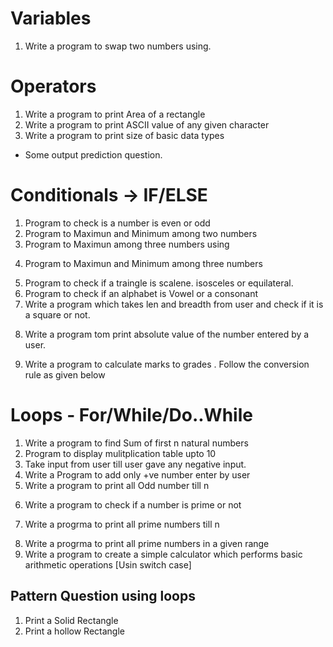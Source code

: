 # Variables
1. Write a program to swap two numbers using.
# Operators
<!-- -> Have to preactice them  -->
1. Write a program to print Area of a rectangle
2. Write a program to print ASCII value of any given character
3. Write a program to print size of basic data types
* Some output prediction question. 

# Conditionals -> IF/ELSE
1. Program to check is a number is even or odd
2. Program to Maximun and Minimum among two numbers 
3.  Program to Maximun   among three numbers using 
<!-- Have to find short method for question 4 -->
4.  Program to Maximun and Minimum among three numbers  
<!-- Have to revise  5th quesn -->
5. Program to check if a traingle is scalene. isosceles or equilateral.
6. Program to check if an alphabet is Vowel or a consonant
7. Write a program which takes len and breadth from user and check if it is a square or not.
<!-- Have to check again -->
8. Write a program tom print absolute value of the number entered by a user.
<!-- Have to check once again -->
9. Write a program to calculate marks to grades . Follow the conversion rule as given below 
# Loops - For/While/Do..While

1. Write a program to find Sum of first n natural numbers
2. Program to display mulitplication table upto 10
3. Take input from user till user gave any negative input.
4. Write a Program to add only +ve number enter by user
5. Write a program to print all Odd number till n
<!-- Have to revise  6th quesn  -->
6. Write a program to check if a number is prime or not
<!-- Unable to do - Have to try again -->
7. Write a progrma to print all prime numbers till n
<!-- Unable to do - Have to try again -->
8. Write a progrma to print all prime numbers in a given range
9. Write a program to create a simple calculator which performs basic arithmetic operations [Usin switch case]


## Pattern Question using loops

1. Print a Solid Rectangle
2. Print a hollow Rectangle

